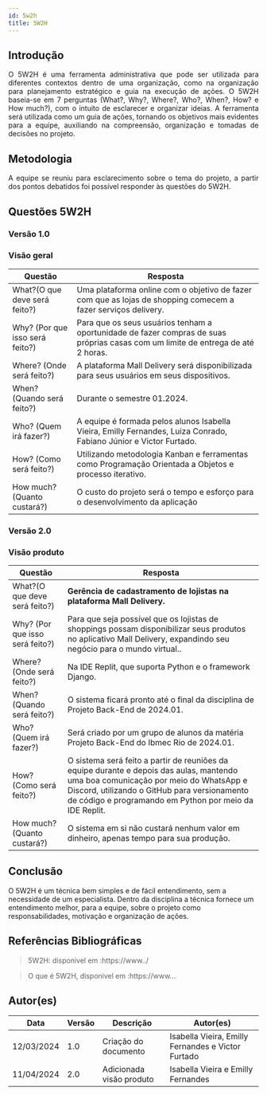 ```yaml
---
id: 5w2h
title: 5W2H
---
```


## Introdução

<p align = "justify">
    O 5W2H é uma ferramenta administrativa  que pode ser utilizada para diferentes contextos dentro de uma organização, como na organização para planejamento estratégico e guia na execução de ações. O 5W2H baseia-se em 7 perguntas (What?, Why?, Where?, Who?, When?, How? e How much?), com o intuito de esclarecer e organizar ideias. A ferramenta será utilizada como um guia de ações, tornando os objetivos mais evidentes para a equipe, auxiliando na compreensão, organização e tomadas de decisões no projeto.
</p>

## Metodologia

<p align = "justify">
    A equipe se reuniu para esclarecimento sobre o tema do projeto, a partir dos pontos debatidos foi possível responder às questões do 5W2H.  
</p>


## Questões 5W2H

### Versão 1.0

### Visão geral

|Questão|Resposta|
|-------|--------|
|What?(O que deve será feito?)|Uma plataforma online com o objetivo de fazer com que as lojas de shopping comecem a fazer serviços delivery.|
|Why? (Por que isso será feito?)|Para que os seus usuários tenham a oportunidade de  fazer compras de suas próprias casas com um limite de entrega de até 2 horas.|
|Where? (Onde será feito?)|A plataforma Mall Delivery será disponibilizada para seus usuários em seus dispositivos.|
|When? (Quando será feito?)|Durante o semestre 01.2024.|
|Who? (Quem irá fazer?)|A equipe é formada pelos alunos Isabella Vieira, Emilly Fernandes, Luiza Conrado, Fabiano Júnior e Victor Furtado.|
|How? (Como será feito?)|Utilizando metodologia Kanban e ferramentas como Programação Orientada a Objetos e processo iterativo.|
|How much? (Quanto custará?)|O custo do projeto será o tempo e esforço para o desenvolvimento da aplicação|


### Versão 2.0

### Visão produto

|Questão|Resposta|
|-------|--------|
|What?(O que deve será feito?)| **Gerência de cadastramento de lojistas na plataforma Mall Delivery.**|
|Why? (Por que isso será feito?)| Para que seja possível que os lojistas de shoppings possam disponibilizar seus produtos no aplicativo Mall Delivery, expandindo seu negócio para o mundo virtual..|
|Where? (Onde será feito?)|Na IDE Replit, que suporta Python e o framework Django.|
|When? (Quando será feito?)| O sistema ficará pronto até o final da disciplina de Projeto Back-End de 2024.01.|
|Who? (Quem irá fazer?)| Será criado por um grupo de alunos da matéria Projeto Back-End do Ibmec Rio de 2024.01.|
|How? (Como será feito?)| O sistema será feito a partir de reuniões da equipe durante e depois das aulas, mantendo uma boa comunicação por meio do WhatsApp e Discord, utilizando o GitHub para versionamento de código e programando em Python por meio da IDE Replit. |
|How much? (Quanto custará?)| O sistema em si não custará nenhum valor em dinheiro, apenas tempo para sua produção.|


## Conclusão

O 5W2H é um técnica bem simples e de fácil entendimento, sem a necessidade de um especialista. Dentro da disciplina a técnica fornece um entendimento melhor, para a equipe, sobre o projeto como responsabilidades, motivação e organização de ações.   
 
 
## Referências Bibliográficas
> 5W2H: disponivel em :https://www../

> O que é 5W2H, disponivel em :https://www...

## Autor(es)
| Data | Versão | Descrição | Autor(es) |
| -- | -- | -- | -- |
| 12/03/2024 | 1.0 | Criação do documento | Isabella Vieira, Emilly Fernandes e Victor Furtado | 
| 11/04/2024 | 2.0 | Adicionada visão produto | Isabella Vieira e Emilly Fernandes | 
